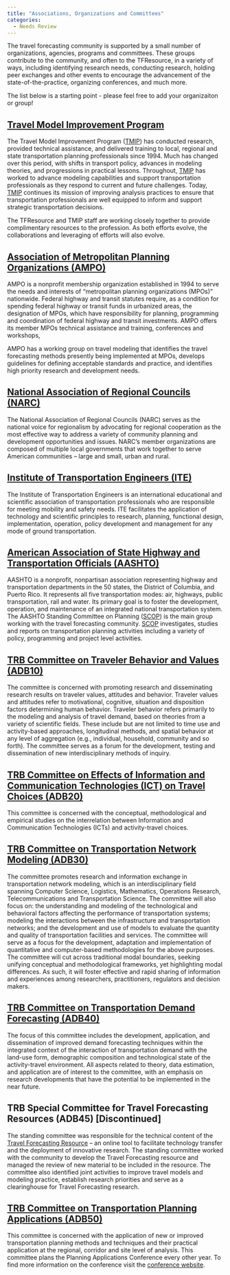```yaml
---
title: "Associations, Organizations and Committees"
categories:
  - Needs Review
---
```


The travel forecasting community is supported by a small number of organizations, agencies, programs and committees. These groups contribute to the community, and often to the TFResource, in a variety of ways, including identifying research needs, conducting research, holding peer exchanges and other events to encourage the advancement of the state-of-the-practice, organizing conferences, and much more.

The list below is a starting point - please feel free to add your organizaiton or group!

[Travel Model Improvement Program](http://www.fhwa.dot.gov/planning/tmip/)
--------------------------------------------------------------------------

The Travel Model Improvement Program ([TMIP](TMIP)) has conducted research, provided technical assistance, and delivered training to local, regional and state transportation planning professionals since 1994. Much has changed over this period, with shifts in transport policy, advances in modeling theories, and progressions in practical lessons. Throughout, [TMIP](TMIP) has worked to advance modeling capabilities and support transportation professionals as they respond to current and future challenges. Today, [TMIP](TMIP) continues its mission of improving analysis practices to ensure that transportation professionals are well equipped to inform and support strategic transportation decisions.

The TFResource and TMIP staff are working closely together to provide complimentary resources to the profession. As both efforts evolve, the collaborations and leveraging of efforts will also evolve.

[Association of Metropolitan Planning Organizations (AMPO)](http://www.ampo.org/)
---------------------------------------------------------------------------------

AMPO is a nonprofit membership organization established in 1994 to serve the needs and interests of “metropolitan planning organizations (MPOs)” nationwide. Federal highway and transit statutes require, as a condition for spending federal highway or transit funds in urbanized areas, the designation of MPOs, which have responsibility for planning, programming and coordination of federal highway and transit investments. AMPO offers its member MPOs technical assistance and training, conferences and workshops,

AMPO has a working group on travel modeling that identifies the travel forecasting methods presently being implemented at MPOs, develops guidelines for defining acceptable standards and practice, and identifies high priority research and development needs. 

[National Association of Regional Councils (NARC)](http://narc.org/)
--------------------------------------------------------------------

The National Association of Regional Councils (NARC) serves as the national voice for regionalism by advocating for regional cooperation as the most effective way to address a variety of community planning and development opportunities and issues. NARC’s member organizations are composed of multiple local governments that work together to serve American communities – large and small, urban and rural.

[Institute of Transportation Engineers (ITE)](http://www.ite.org/)
------------------------------------------------------------------

The Institute of Transportation Engineers is an international educational and scientific association of transportation professionals who are responsible for meeting mobility and safety needs. ITE facilitates the application of technology and scientific principles to research, planning, functional design, implementation, operation, policy development and management for any mode of ground transportation. 

[American Association of State Highway and Transportation Officials (AASHTO)](http://www.transportation.org/)
-------------------------------------------------------------------------------------------------------------------------------

AASHTO is a nonprofit, nonpartisan association representing highway and transportation departments in the 50 states, the District of Columbia, and Puerto Rico. It represents all five transportation modes: air, highways, public transportation, rail and water. Its primary goal is to foster the development, operation, and maintenance of an integrated national transportation system. The AASHTO Standing Committee on Planning ([SCOP](http://planning.transportation.org/Pages/default.aspx)) is the main group working with the travel forecasting community. [SCOP](http://planning.transportation.org/Pages/default.aspx) investigates, studies and reports on transportation planning activities including a variety of policy, programming and project level activities.

[TRB Committee on Traveler Behavior and Values (ADB10)](http://www.trb.org/CommitteeandPanels/OnlineDirectory.aspx#DetailsType=Committee&ID=1131)
-------------------------------------------------------------------------------------------------------------------------------------------------

The committee is concerned with promoting research and disseminating research results on traveler values, attitudes and behavior. Traveler values and attitudes refer to motivational, cognitive, situation and disposition factors determining human behavior. Traveler behavior refers primarily to the modeling and analysis of travel demand, based on theories from a variety of scientific fields. These include but are not limited to time use and activity-based approaches, longitudinal methods, and spatial behavior at any level of aggregation (e.g., individual, household, community and so forth). The committee serves as a forum for the development, testing and dissemination of new interdisciplinary methods of inquiry.

[TRB Committee on Effects of Information and Communication Technologies (ICT) on Travel Choices (ADB20)](https://www.mytrb.org/OnlineDirectory/Committee/Details/1006)
--------------------------------------------------------------------------------------------------------------------------------------------------------------------------------------------------

This committee is concerned with the conceptual, methodological and empirical studies on the interrelation between Information and Communication Technologies (ICTs) and activity-travel choices.

[TRB Committee on Transportation Network Modeling (ADB30)](https://www.mytrb.org/OnlineDirectory/Committee/Details/1132)
----------------------------------------------------------------------------------------------------------------------------------------------------

The committee promotes research and information exchange in transportation network modeling, which is an interdisciplinary field spanning Computer Science, Logistics, Mathematics, Operations Research, Telecommunications and Transportation Science. The committee will also focus on: the understanding and modeling of the technological and behavioral factors affecting the performance of transportation systems; modeling the interactions between the infrastructure and transportation networks; and the development and use of models to evaluate the quantity and quality of transportation facilities and services. The committee will serve as a focus for the development, adaptation and implementation of quantitative and computer-based methodologies for the above purposes. The committee will cut across traditional modal boundaries, seeking unifying conceptual and methodological frameworks, yet highlighting modal differences. As such, it will foster effective and rapid sharing of information and experiences among researchers, practitioners, regulators and decision makers. 

[TRB Committee on Transportation Demand Forecasting (ADB40)](https://www.mytrb.org/OnlineDirectory/Committee/Details/1128)
------------------------------------------------------------------------------------------------------------------------------------------------------

The focus of this committee includes the development, application, and dissemination of improved demand forecasting techniques within the integrated context of the interaction of transportation demand with the land-use form, demographic composition and technological state of the activity-travel environment. All aspects related to theory, data estimation, and application are of interest to the committee, with an emphasis on research developments that have the potential to be implemented in the near future. 

TRB Special Committee for Travel Forecasting Resources (ADB45) [Discontinued]
----------------------------------------------------------------------------------------------------------------------------------------------------------

The standing committee was responsible for the technical content of the [Travel Forecasting Resource](Topics) – an online tool to facilitate technology transfer and the deployment of innovative research. The standing committee worked with the community to develop the Travel Forecasting resource and managed the review of new material to be included in the resource. The committee also identified joint activities to improve travel models and modeling practice, establish research priorities and serve as a clearinghouse for Travel Forecasting research.

[TRB Committee on Transportation Planning Applications (ADB50)](https://www.mytrb.org/OnlineDirectory/Committee/Details/1004)
---------------------------------------------------------------------------------------------------------------------------------------------------------

This committee is concerned with the application of new or improved transportation planning methods and techniques and their practical application at the regional, corridor and site level of analysis. This committee plans the Planning Applications Conference every other year. To find more information on the conference visit the [conference website](http://www.trbappcon.org/).

